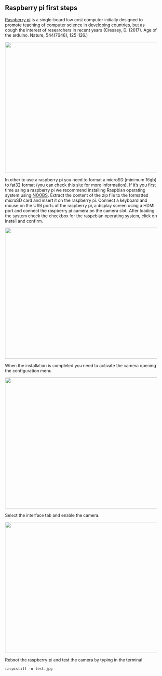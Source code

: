## Raspberry pi first steps

[Raspberry pi]( https://www.raspberrypi.org/help/what-%20is-a-raspberry-pi/) is a single-board low cost computer initially designed to promote teaching of computer science in developing countries, but as cough the interest of researchers in recent years (Cressey, D. (2017). Age of the arduino. Nature, 544(7648), 125-126.)


<img src="https://github.com/AndreCFerreira/Weaver_individualID/blob/master/Automated_pictures_collection/Setting_up_raspberry_pi/Images/IMG_6313.JPG" width="648" height="432" />


In other to use a raspberry pi you need to format a microSD (minimum 16gb) to fat32 format (you can check [this site]( https://www.raspberrypi.org/documentation/installation/sdxc_formatting.md) for more information).
If it’s you first time using a raspberry pi we recommend installing Raspbian operating system using [NOOBS](https://www.raspberrypi.org/downloads/). Extract the content of the zip file to the formatted microSD card and insert it on the raspberry pi.
Connect a keyboard and mouse on the USB ports of the raspberry pi, a display screen using a HDMI port and connect the raspberry pi camera on the camera slot. After loading the system check the checkbox for the raspebian operating system, click on install and confirm.



<img src="https://github.com/AndreCFerreira/Weaver_individualID/blob/master/Automated_pictures_collection/Setting_up_raspberry_pi/Images/raspbian%20installation.JPG" width="648" height="432" />

When the installation is completed you need to activate the camera opening the configuration menu

<img src="https://github.com/AndreCFerreira/Weaver_individualID/blob/master/Automated_pictures_collection/Setting_up_raspberry_pi/Images/raspberryconfig.png" width="648" height="432" />

Select the interface tab and enable the camera.

<img src="https://github.com/AndreCFerreira/Weaver_individualID/blob/master/Automated_pictures_collection/Setting_up_raspberry_pi/Images/camera.png" width="648" height="432" />

Reboot the raspberry pi and test the camera by typing in the terminal
```console
raspistill -o test.jpg
```
